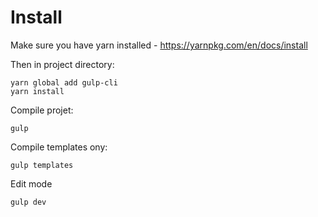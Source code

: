 # Install

Make sure you have yarn installed - https://yarnpkg.com/en/docs/install

Then in project directory:
```
yarn global add gulp-cli
yarn install
```

Compile projet:
```
gulp
```

Compile templates ony:
```
gulp templates
```

Edit mode
```
gulp dev
```